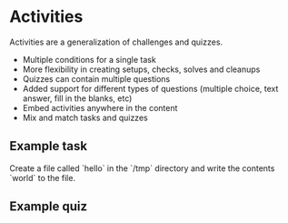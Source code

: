 # Activities

Activities are a generalization of challenges and quizzes.

- Multiple conditions for a single task
- More flexibility in creating setups, checks, solves and cleanups
- Quizzes can contain multiple questions
- Added support for different types of questions (multiple choice, text answer, fill in the blanks, etc)
- Embed activities anywhere in the content
- Mix and match tasks and quizzes

## Example task

<instruqt-task id="exam">
  Create a file called `hello` in the `/tmp` directory and write the contents `world` to the file.
</instruqt-task>

## Example quiz

<instruqt-quiz id="quizzes"></instruqt-quiz>

<instruqt-code language="html">
  <instruqt-quiz id="quizzes"></instruqt-quiz>
</instruqt-code>
